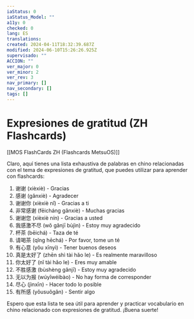 ```yaml
---
iaStatus: 0
iaStatus_Model: ""
a11y: 0
checked: 0
lang: ES
translations: 
created: 2024-04-11T18:32:39.687Z
modified: 2024-06-10T15:26:26.925Z
supervisado: ""
ACCION: ""
ver_major: 0
ver_minor: 2
ver_rev: 3
nav_primary: []
nav_secondary: []
tags: []
---
```

# Expresiones de gratitud (ZH Flashcards)

[[MOS FlashCards ZH (Flashcards MetsuOS)]]

Claro, aquí tienes una lista exhaustiva de palabras en chino relacionadas con el tema de expresiones de gratitud, que puedes utilizar para aprender con flashcards:

1. 谢谢 (xièxiè) - Gracias
2. 感谢 (gǎnxiè) - Agradecer
3. 谢谢你 (xièxiè nǐ) - Gracias a ti
4. 非常感谢 (fēicháng gǎnxiè) - Muchas gracias
5. 谢谢您 (xièxiè nín) - Gracias a usted
6. 我感激不尽 (wǒ gǎnjī bùjìn) - Estoy muy agradecido
7. 杯茶 (bēichá) - Taza de té
8. 请喝茶 (qǐng hēchá) - Por favor, tome un té
9. 有心意 (yǒu xīnyì) - Tener buenos deseos
10. 真是太好了 (zhēn shì tài hǎo le) - Es realmente maravilloso
11. 你太好了 (nǐ tài hǎo le) - Eres muy amable
12. 不胜感激 (bùshèng gǎnjī) - Estoy muy agradecido
13. 无以为报 (wúyǐwéibào) - No hay forma de corresponder
14. 尽心 (jìnxīn) - Hacer todo lo posible
15. 有所感 (yǒusuǒgǎn) - Sentir algo

Espero que esta lista te sea útil para aprender y practicar vocabulario en chino relacionado con expresiones de gratitud. ¡Buena suerte!
